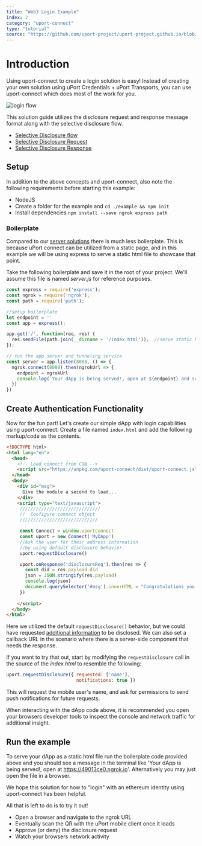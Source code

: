 ```yaml
---
title: "Web3 Login Example"
index: 2
category: "uport-connect"
type: "tutorial"
source: "https://github.com/uport-project/uport-project.github.io/blob/develop/markdown/docs/connect/login.md"
---
```


# Introduction

Using uport-connect to create a login solution is easy!  Instead of creating your own solution using uPort Credentials + uPort Transports, you can use uport-connect which does most of the work for you.

![login flow](https://plantuml-server.kkeisuke.app/svg/UDfzL4rlsa0GlU-l6BddI4tLH8535MoWQKKhcY3rmcLP3x2AlUFEhfEqLVzxnXyu1fbomdxpthmtCt3hW-PGvfdIPI1NvXjavH-jApJh79XAbnfYXmoNxtj0J2zBdQRMxOxVxr6do7Do8Q6C6DvTZwv6qtYmui7-GRYywM69l6NAOc8fQGK-9gFPvBfNz9q2_h_2uwyIdK7ugoRCz7nSzrb25R4sZxiwtR7F1kohpwQpP3vlWBlJTDlwesGQGuwgrwTzfZSpmTJn_DHIbc2DBRGBGq9z-5ImjT0hwGjFJ20Uaco0Cs8p5spuFKHhaJEygGvwe_tWUZhi37TXjxYmRf3xJste1Q87v2VaI1LlMI4gbyG1AiWQz15eB_jl7Ze-kXH4GPdclY2wMwsMyCK5P6s29LVJdd4ZwvvFaj67fb-IMNGXKhgQ5NoZZStme0MgAh-u-5JJnf0mwe2W8RNUPEHBHk3g3drOEoqSZw4i1C_HUxsJ_QoTsMldC8Ejg1UKPV9IERbk88dPs6dEHVI__bo1t3Ibc5PUDVouXxNReVmofMyAgCr-BVU_wzfs1hjnZ663qldG2w1APfygttMp-LKInx5gWlQoUQETzEi3xTSnwA9WiTirxTNq-jwZBqY64EWjlpmKrfmDlB0-eFCLfIu4kMeMRZqjhlKymfOfXxpPp41Uni0MQtj7XDe3jWvIx8_X8FFIXiz8pAfRMRlyIxu2AOR6pG00.svg)

This solution guide utilizes the disclosure request and response message format along with the selective disclosure flow.

- [Selective Disclosure flow](/flows/selectivedisclosure)
- [Selective Disclosure Request](/messages/sharereq)
- [Selective Disclosure Response](/messages/shareresp)

## Setup

In addition to the above concepts and uport-connect, also note the following requirements before starting this example:

- NodeJS
- Create a folder for the example and `cd ./example && npm init` 
- Install dependencies `npm install --save ngrok express path`

### Boilerplate

Compared to our [server solutions](/server) there is much less boilerplate.  This is because uPort connect can be utilized from a static page, and in this example we will be using express to serve a static html file to showcase that point.

Take the following boilerplate and save it in the root of your project.  We'll assume this file is named *server.js* for reference purposes.

```js
const express = require('express');
const ngrok = require('ngrok');
const path = require('path');

//setup boilerplate
let endpoint = ''
const app = express();

app.get('/', function(req, res) {
  res.sendFile(path.join(__dirname + '/index.html'));  //serve static html 
});

// run the app server and tunneling service
const server = app.listen(8088, () => {
  ngrok.connect(8088).then(ngrokUrl => {
    endpoint = ngrokUrl
    console.log(`Your dApp is being served!, open at ${endpoint} and scan the QR to login!`)
  })
})
```

## Create Authentication Functionality

Now for the fun part!  Let's create our simple dApp with login capabilities using uport-connect.  Create a file named `index.html` and add the following markup/code as the contents.

```html
<!DOCTYPE html>
<html lang="en">
  <head>
    <!-- Load connect from CDN -->
    <script src="https://unpkg.com/uport-connect/dist/uport-connect.js"></script>
  </head>
  <body>
    <div id="msg">
      Give the module a second to load...
    </div>
    <script type="text/javascript">
     //////////////////////////////
     //  Configure connect object
     /////////////////////////////

     const Connect = window.uportconnect
     const uport = new Connect('MyDApp')
     //Ask the user for their address information
     //by using default disclosure behavior.
     uport.requestDisclosure()

     uport.onResponse('disclosureReq').then(res => {
       const did = res.payload.did
       json = JSON.stringify(res.payload)
       console.log(json)
       document.querySelector('#msg').innerHTML = "Congratulations you are now <b>logged in</b>`.  Here is your DID identifier:  " + json
     })
    
    </script>
  </body>
</html>
```

Here we utilized the default `requestDisclosure()` behavior, but we could have requested [additional information](https://github.com/uport-project/uport-connect/blob/develop/docs/reference/index.md#connectrequestdisclosurereqobj-id-sendopts) to be disclosed.  We can also set a callback URL in the scenario where there is a server-side component that needs the response.

If you want to try that out, start by modifying the `requestDisclosure` call in the source of the *index.html* to resemble the following:

```js
uport.requestDisclosure({ requested: ['name'],
                          notifications: true })
```
This will request the mobile user's name, and ask for permissions to send push notifications for future requests.

When interacting with the dApp code above, it is recommended you open your browsers developer tools to inspect the console and network traffic for additional insight.

## Run the example

To serve your dApp as a static html file run the boilerplate code provided above and you should see a message in the terminal like 'Your dApp is being served!, open at https://49013ce0.ngrok.io'.  Alternatively you may just open the file in a browser.

We hope this solution for how to "login" with an ethereum identity using uport-connect has been helpful.  

All that is left to do is to try it out!

- Open a browser and navigate to the ngrok URL
- Eventually scan the QR with the uPort mobile client once it loads
- Approve (or deny) the disclosure request
- Watch your browsers network activity


